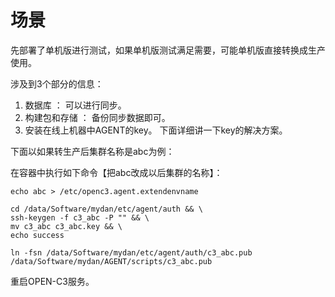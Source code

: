 # 场景

先部署了单机版进行测试，如果单机版测试满足需要，可能单机版直接转换成生产使用。

涉及到3个部分的信息：

1. 数据库 ： 可以进行同步。
2. 构建包和存储 ： 备份同步数据即可。
3. 安装在线上机器中AGENT的key。 下面详细讲一下key的解决方案。

下面以如果转生产后集群名称是abc为例：

在容器中执行如下命令【把abc改成以后集群的名称】： 
```
echo abc > /etc/openc3.agent.extendenvname

cd /data/Software/mydan/etc/agent/auth && \
ssh-keygen -f c3_abc -P "" && \
mv c3_abc c3_abc.key && \
echo success

ln -fsn /data/Software/mydan/etc/agent/auth/c3_abc.pub  /data/Software/mydan/AGENT/scripts/c3_abc.pub
```

重启OPEN-C3服务。